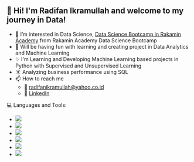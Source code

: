 ## 🚀 Hi! I'm Radifan Ikramullah and welcome to my journey in Data!

- 👀 I’m interested in Data Science, [Data Science Bootcamp in Rakamin Academy](https://rakamin.com/) from Rakamin Academy Data Science Bootcamp
- 💞️ Will be having fun with learning and creating project in Data Analytics and Machine Learning
- ✨ I'm Learning and Developing Machine Learning based projects in Python with Supervised and Unsupervised Learning
- ☀️ Analyzing business performance using SQL
- 📫 How to reach me 
  - 📧 radifanikramullah@yahoo.co.id
  - 🤝 [LinkedIn](https://www.linkedin.com/in/radifan-ikramullah/)
  
  
💻 Languages and Tools:
- <img src ="https://img.shields.io/badge/Python-3776AB?style=for-the-badge&logo=python&logoColor=white">
- <img src ="https://img.shields.io/badge/MySQL-005C84?style=for-the-badge&logo=mysql&logoColor=white">
- <img src ="https://img.shields.io/badge/PostgreSQL-316192?style=for-the-badge&logo=postgresql&logoColor=white">
- <img src ="https://img.shields.io/badge/Microsoft_Excel-217346?style=for-the-badge&logo=microsoft-excel&logoColor=white">
- <img src ="https://img.shields.io/badge/Tableau-E97627?style=for-the-badge&logo=Tableau&logoColor=white">
- <img src ="https://img.shields.io/badge/Google%20Analytics-E37400?style=for-the-badge&logo=google%20analytics&logoColor=white">
<!---
radifanikramullah/radifanikramullah is a ✨ special ✨ repository because its `README.md` (this file) appears on your GitHub profile.
You can click the Preview link to take a look at your changes.
--->
